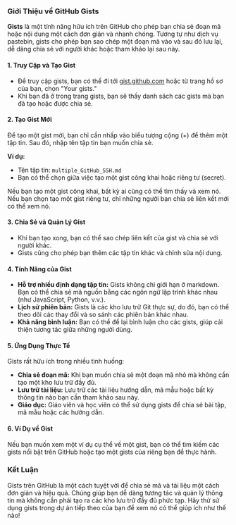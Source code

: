 ### Giới Thiệu về GitHub Gists

**Gists** là một tính năng hữu ích trên GitHub cho phép bạn chia sẻ đoạn mã hoặc nội dung một cách đơn giản và nhanh chóng. Tương tự như dịch vụ pastebin, gists cho phép bạn sao chép một đoạn mã vào và sau đó lưu lại, dễ dàng chia sẻ với người khác hoặc tham khảo lại sau này.

#### 1. Truy Cập và Tạo Gist

- Để truy cập gists, bạn có thể đi tới [gist.github.com](https://gist.github.com) hoặc từ trang hồ sơ của bạn, chọn "Your gists."
- Khi bạn đã ở trong trang gists, bạn sẽ thấy danh sách các gists mà bạn đã tạo hoặc được chia sẻ.

#### 2. Tạo Gist Mới

Để tạo một gist mới, bạn chỉ cần nhấp vào biểu tượng cộng (+) để thêm một tập tin. Sau đó, nhập tên tập tin bạn muốn chia sẻ.

**Ví dụ:**

- Tên tập tin: `multiple_GitHub_SSH.md`
- Bạn có thể chọn giữa việc tạo một gist công khai hoặc riêng tư (secret). 

Nếu bạn tạo một gist công khai, bất kỳ ai cũng có thể tìm thấy và xem nó. Nếu bạn chọn tạo một gist riêng tư, chỉ những người bạn chia sẻ liên kết mới có thể xem nó.

#### 3. Chia Sẻ và Quản Lý Gist

- Khi bạn tạo xong, bạn có thể sao chép liên kết của gist và chia sẻ với người khác.
- Gists cũng cho phép bạn thêm các tập tin khác và chỉnh sửa nội dung.

#### 4. Tính Năng của Gist

- **Hỗ trợ nhiều định dạng tập tin:** Gists không chỉ giới hạn ở markdown. Bạn có thể chia sẻ mã nguồn bằng các ngôn ngữ lập trình khác nhau (như JavaScript, Python, v.v.).
- **Lịch sử phiên bản:** Gists là các kho lưu trữ Git thực sự, do đó, bạn có thể theo dõi các thay đổi và so sánh các phiên bản khác nhau.
- **Khả năng bình luận:** Bạn có thể để lại bình luận cho các gists, giúp cải thiện tương tác giữa những người dùng.

#### 5. Ứng Dụng Thực Tế

Gists rất hữu ích trong nhiều tình huống:

- **Chia sẻ đoạn mã:** Khi bạn muốn chia sẻ một đoạn mã nhỏ mà không cần tạo một kho lưu trữ đầy đủ.
- **Lưu trữ tài liệu:** Lưu trữ các tài liệu hướng dẫn, mã mẫu hoặc bất kỳ thông tin nào bạn cần tham khảo sau này.
- **Giáo dục:** Giáo viên và học viên có thể sử dụng gists để chia sẻ bài tập, mã mẫu hoặc các hướng dẫn.

#### 6. Ví Dụ về Gist

Nếu bạn muốn xem một ví dụ cụ thể về một gist, bạn có thể tìm kiếm các gists nổi bật trên GitHub hoặc tạo một gists của riêng bạn để thực hành.

### Kết Luận

Gists trên GitHub là một cách tuyệt vời để chia sẻ mã và tài liệu một cách đơn giản và hiệu quả. Chúng giúp bạn dễ dàng tương tác và quản lý thông tin mà không cần phải tạo ra các kho lưu trữ đầy đủ phức tạp. Hãy thử sử dụng gists trong dự án tiếp theo của bạn để xem nó có thể giúp ích như thế nào!
